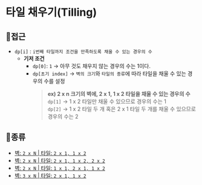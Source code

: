 # 타일 채우기(Tilling)
## 🤔접근
- `dp[i]` : `i번째 타일까지 조건을 만족하도록 채울 수 있는 경우의 수`
    - <b>기저 조건</b>
        - `dp[0]`: `1` -> 아무 것도 채우지 않는 경우의 수는 1이다.
        - `dp[초기 index]` -> `벽의 크기`와 `타일의 종류`에 따라 타일을 채울 수 있는 경우의 수를 설정
            > <b>ex) 2 x n 크기의 벽에, 2 x 1, 1 x 2 타일을 채울 수 있는 경우의 수</b><br>
            > `dp[1]` -> 1 x 2 타일만 채울 수 있으므로 경우의 수는 1<br>
            > `dp[2]` -> 1 x 2 타일 두 개 혹은 2 x 1 타일 두 개를 채울 수 있으므로 경우의 수는 2
## 📂종류
- [벽: `2 x N` | 타일: `2 x 1, 1 x 2`](https://github.com/seonpilKim/Algorithm/tree/master/Dynamic%20Programming/Tilling/boj/11726)
- [벽: `2 x N` | 타일: `2 x 1, 1 x 2, 2 x 2`](https://github.com/seonpilKim/Algorithm/tree/master/Dynamic%20Programming/Tilling/boj/11727)
- [벽: `2 x N` | 타일: `1 x 1, 2 x 1, 1 x 2`](https://github.com/seonpilKim/Algorithm/tree/master/Dynamic%20Programming/Tilling/boj/14852)
- [벽: `3 x N` | 타일: `2 x 1, 1 x 2`](https://github.com/seonpilKim/Algorithm/tree/master/Dynamic%20Programming/Tilling/boj/2133)